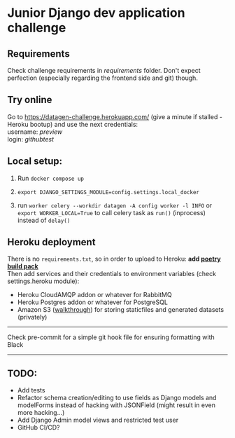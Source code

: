 # Junior Django dev application challenge

## Requirements
 Check challenge requirements in *requirements* folder. Don't expect perfection (especially regarding the frontend side and git) though.

## Try online
Go to https://datagen-challenge.herokuapp.com/ (give a minute if stalled - Heroku bootup)
and use the next credentials:  
username: *preview*  
login: *githubtest*

## Local setup:
1. Run `docker compose up`
2. `export DJANGO_SETTINGS_MODULE=config.settings.local_docker` 

3. run `worker celery --workdir datagen -A config worker -l INFO`
or `export WORKER_LOCAL=True` to call celery task as `run()` (inprocess) instead of `delay()`

## Heroku deployment
There is no `requirements.txt`, so in order to upload to Heroku: **add [poetry build pack](https://github.com/moneymeets/python-poetry-buildpack)**   
Then add services and their credentials to environment variables (check settings.heroku module):
- Heroku CloudAMQP addon or whatever for RabbitMQ
- Heroku Postgres addon or whatever for PostgreSQL
- Amazon S3 ([walkthrough](https://testdriven.io/blog/storing-django-static-and-media-files-on-amazon-s3/)) for storing staticfiles and generated datasets (privately)

***
Check pre-commit for a simple git hook file for ensuring formatting with Black
***

## TODO:
- Add tests
- Refactor schema creation/editing to use fields as Django models and modelForms instead of hacking with JSONField (might result in even more hacking...)
- Add Django Admin model views and restricted test user
- GitHub CI/CD?
